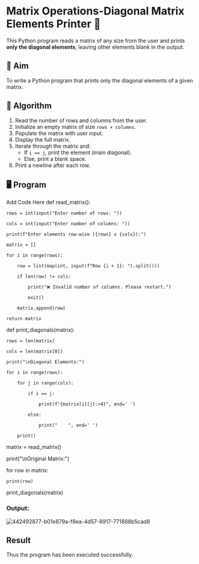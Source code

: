 # Matrix Operations-Diagonal Matrix Elements Printer 🧮

This Python program reads a matrix of any size from the user and prints **only the diagonal elements**, leaving other elements blank in the output.

## 📌 Aim

To write a Python program that prints only the diagonal elements of a given matrix.

## 🧠 Algorithm

1. Read the number of rows and columns from the user.
2. Initialize an empty matrix of size `rows × columns`.
3. Populate the matrix with user input.
4. Display the full matrix.
5. Iterate through the matrix and:
   - If `i == j`, print the element (main diagonal).
   - Else, print a blank space.
6. Print a newline after each row.

## 🖥️ Program
Add Code Here
def read_matrix():

    rows = int(input("Enter number of rows: "))
    
    cols = int(input("Enter number of columns: "))
    
    print(f"Enter elements row-wise ({rows} x {cols}):")
    
    matrix = []
    
    for i in range(rows):
    
        row = list(map(int, input(f"Row {i + 1}: ").split()))
        
        if len(row) != cols:
        
            print("❌ Invalid number of columns. Please restart.")
            
            exit()
            
        matrix.append(row)
        
    return matrix
    
def print_diagonals(matrix):

    rows = len(matrix)
    
    cols = len(matrix[0])
    
    print("\nDiagonal Elements:")
    
    for i in range(rows):
    
        for j in range(cols):
        
            if i == j:
            
                print(f"{matrix[i][j]:>4}", end=' ')
                
            else:
            
                print("    ", end=' ')
                
        print()
        
matrix = read_matrix()

print("\nOriginal Matrix:")

for row in matrix:

    print(row)
    
print_diagonals(matrix)

### Output:

![442492877-b01e879a-f8ea-4d57-8917-771888b5cad8](https://github.com/user-attachments/assets/3afc3623-fd89-423e-86f6-3e900ce5c58a)



## Result

Thus the program has been executed successfully.
